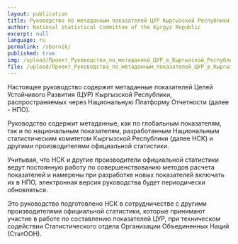 ```yaml
---
layout: publication
title: Руководство по метаданным показателей ЦУР Кыргызской Республики
author: National Statistical Committee of the Kyrgyz Republic
excerpt: null
language: ru
permalink: /sbornik/
published: true
img: /upload/Проект_Руководства_по_метаданней_ЦУР_в_Кыргызской_Республике 1_1.jpg 
file: /upload/Проект_Руководства_по_метаданным_показателей_ЦУР_в_Кыргызской_Республике.pdf
---
```


Настоящее руководство содержит метаданные показателей Целей Устойчивого Развития (ЦУР) Кыргызской Республики, распространяемых через Национальную Платформу Отчетности (далее - НПО).

Руководство содержит метаданные, как по глобальным показателям, так и по национальным показателям, разработанным Национальным статистическим комитетом Кыргызской Республики (далее НСК) и другими производителями официальной статистики.

Учитывая, что НСК и другие производители официальной статистики ведут постоянную работу по совершенствованию методов расчета показателей и намерены при разработке новых показателей включать их в НПО, электронная версия руководства будет периодически обновляться.

Это руководство подготовлено НСК в сотрудничестве с другими производителями официальной статистики, которые принимают участие в работе по составлению показателей ЦУР, при техническом содействии Статистического отдела Организации Объединенных Наций (СтатООН).
